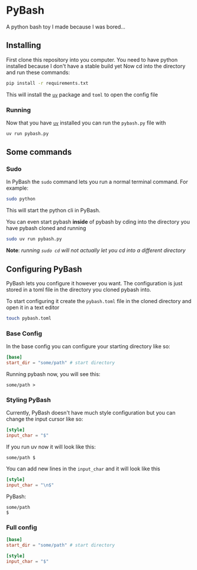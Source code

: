 # PyBash

A python bash toy I made because I was bored...

## Installing

First clone this repository into you computer.
You need to have python installed because I don't have a stable build yet
Now cd into the directory and run these commands:

```sh
pip install -r requirements.txt
```

This will install the [`uv`](https://github.com/astral-sh/uv) package and `toml` to open the config file

### Running

Now that you have [`uv`](https://github.com/astral-sh/uv) installed you can run the `pybash.py` file with

```sh
uv run pybash.py
```

## Some commands

### Sudo

In PyBash the `sudo` command lets you run a normal terminal command. For example:

```sh
sudo python
```

This will start the python cli in PyBash.

You can even start pybash **inside** of pybash by cding into the directory you have pybash cloned and running

```sh
sudo uv run pybash.py
```

**Note**: _running `sudo cd` will not actually let you cd into a different directory_

## Configuring PyBash

PyBash lets you configure it however you want.
The configuration is just stored in a toml file in the directory you cloned pybash into.

To start configuring it create the `pybash.toml` file in the cloned directory and open it in a text editor

```sh
touch pybash.toml
```

### Base Config

In the base config you can configure your starting directory like so:

```toml
[base]
start_dir = "some/path" # start directory
```

Running pybash now, you will see this:

```
some/path >
```

### Styling PyBash

Currently, PyBash doesn't have much style configuration but you can change the input cursor like so:

```toml
[style]
input_char = "$"
```

If you run uv now it will look like this:

```
some/path $
```

You can add new lines in the `input_char` and it will look like this

```toml
[style]
input_char = "\n$"
```

PyBash:

```
some/path
$
```

### Full config

```toml
[base]
start_dir = "some/path" # start directory

[style]
input_char = "$"
```

